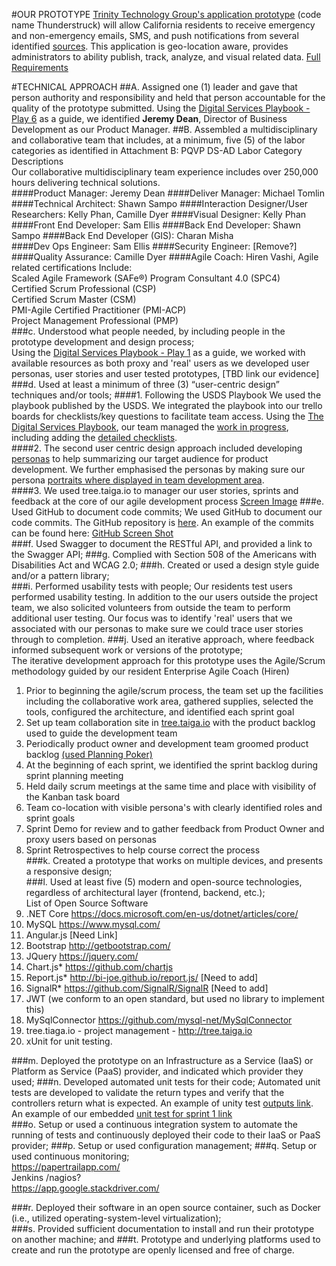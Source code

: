 #OUR PROTOTYPE
[Trinity Technology Group's application prototype](http://avpwebappui.azurewebsites.net/thunderstruck.html) (code name Thunderstruck) will allow California residents to receive emergency and non-emergency emails, SMS, and push notifications from several identified [sources](https://github.com/sellisttg/AVP/blob/master/AVP%20GitHub%20docs/RFI_CDT-ADPQ-0117_-_Prototype_B_Resources.pdf).  This application is geo-location aware, provides administrators to ability publish, track, analyze, and visual related data. [Full Requirements](https://github.com/sellisttg/AVP/blob/master/AVP%20GitHub%20docs/Prototype%20B%20Requirements.pdf)

#TECHNICAL APPROACH
##A. Assigned one (1) leader and gave that person authority and responsibility and held that person accountable for the quality of the prototype submitted. 
Using the [Digital Services Playbook - Play 6](https://playbook.cio.gov/#play6) as a guide, we identified **Jeremy Dean**, Director of Business Development as our Product Manager.
##B. Assembled a multidisciplinary and collaborative team that includes, at a minimum, five (5) of  the  labor  categories  as  identified  in  Attachment  B:  PQVP DS-AD  Labor  Category  Descriptions  
Our collaborative multidisciplinary team experience includes over 250,000 hours delivering technical solutions.  
####Product Manager: Jeremy Dean
####Deliver Manager: Michael Tomlin
####Technical Architect: Shawn Sampo 
####Interaction Designer/User Researchers: Kelly Phan, Camille Dyer
####Visual Designer: Kelly Phan
####Front End Developer: Sam Ellis
####Back End Developer: Shawn Sampo
####Back End Developer (GIS): Charan Misha  
####Dev Ops Engineer: Sam Ellis
####Security Engineer: [Remove?]
####Quality Assurance: Camille Dyer
####Agile Coach: Hiren Vashi, Agile related certifications Include:   
Scaled Agile Framework (SAFe®) Program Consultant 4.0 (SPC4)  
Certified Scrum Professional (CSP)  
Certified Scrum Master (CSM)  
PMI-Agile Certified Practitioner (PMI-ACP)  
Project Management Professional (PMP)   
###c.   Understood what people needed, by including people in the prototype development and design process;  
Using the [Digital Services Playbook - Play 1](https://playbook.cio.gov/#play1) as a guide, we worked with available resources as both proxy and 'real' users as we developed user personas, user stories and user tested prototypes, [TBD link our evidence]  
###d.   Used at least a minimum of three (3) “user-centric design” techniques and/or tools; 
####1. Following the USDS Playbook
We used the playbook published by the USDS.  We integrated the playbook into our trello boards for checklists/key questions to facilitate team access. Using the [The Digital Services Playbook](https://playbook.cio.gov/), our team managed the [work in progress](https://cloud.githubusercontent.com/assets/23264395/23351792/20e96844-fc78-11e6-87cd-a7e92e07773d.png), including adding the [detailed checklists](https://cloud.githubusercontent.com/assets/23264395/23351810/46e243e0-fc78-11e6-99b8-b8e69242fefe.png).  
####2. The second user centric design approach included developing [personas](https://github.com/sellisttg/AVP/blob/master/AVP%20GitHub%20docs/UserPersonas2.0.pdf) to help summarizing our target audience for product development. We further emphasised the personas by making sure our persona [portraits where displayed in team development area](https://cloud.githubusercontent.com/assets/23264395/23387351/bdc5b102-fd10-11e6-9753-902d57caca76.jpg).  
####3. We used tree.taiga.io to manager our user stories, sprints and feedback at the core of our agile development process [Screen Image](https://github.com/sellisttg/AVP/blob/master/AVP%20GitHub%20docs/screen%20images/Tree.taiga.io-user-stories-sprint-1.png)
###e.   Used GitHub to document code commits; 
We used GitHub to document our code commits. The GitHub repository is [here](https://github.com/sellisttg/AVP).  An example of the commits can be found here: [GitHub Screen Shot](https://cloud.githubusercontent.com/assets/23264395/23351069/ae61853a-fc73-11e6-9e9a-630ae6d2407b.png)  
###f. Used Swagger to document the RESTful API, and provided a link to the Swagger API; 
###g. Complied with Section 508 of the Americans with Disabilities Act and WCAG 2.0; 
###h. Created or used a design style guide and/or a pattern library;  
###i. Performed usability tests with people; 
Our residents test users performed usability testing. In addition to the our users outside the project team, we also solicited volunteers from outside the team to perform additional user testing.  Our focus was to identify 'real' users that we associated with our personas to make sure we could trace user stories through to completion.
###j.    Used an iterative approach, where feedback informed subsequent work or versions of the prototype;  
The iterative development approach for this prototype uses the Agile/Scrum methodology guided by our resident Enterprise Agile Coach (Hiren)  
1. Prior to beginning the agile/scrum process, the team set up the facilities including the collaborative work area, gathered supplies, selected the tools, configured the architecture, and identified each sprint goal  
2. Set up team collaboration site in [tree.taiga.io](https://tree.taiga.io/project/hdv-avp) with the product backlog used to guide the development team  
3. Periodically product owner and development team groomed product backlog [(used Planning Poker)](https://cloud.githubusercontent.com/assets/23264395/23377082/6d2ef5be-fce3-11e6-8f10-9d5e17832427.jpg)      
4. At the beginning of each sprint, we identified the sprint backlog during sprint planning meeting  
5. Held daily scrum meetings at the same time and place with visibility of the Kanban task board  
6. Team co-location with visible persona's with clearly identified roles and sprint goals  
7. Sprint Demo for review and to gather feedback from Product Owner and proxy users based on personas  
8. Sprint Retrospectives to help course correct the process  
###k.   Created a prototype that works on multiple devices, and presents a responsive design;   
###l.    Used at least five (5) modern and open-source technologies, regardless of architectural layer (frontend, backend, etc.);  
List of Open Source Software  
1. .NET Core https://docs.microsoft.com/en-us/dotnet/articles/core/   
2. MySQL https://www.mysql.com/  
3. Angular.js [Need Link]  
4. Bootstrap http://getbootstrap.com/   
5. JQuery https://jquery.com/  
6. Chart.js* https://github.com/chartjs  
7. Report.js* http://bi-joe.github.io/report.js/ [Need to add]  
8. SignalR* https://github.com/SignalR/SignalR [Need to add]  
9. JWT (we conform to an open standard, but used no library to implement this)     
10. MySqlConnector https://github.com/mysql-net/MySqlConnector  
11. tree.tiaga.io - project management - http://tree.taiga.io  
12. xUnit for unit testing. 

###m.  Deployed the prototype on an Infrastructure as a Service (IaaS) or Platform as Service (PaaS) provider, and indicated which provider they used; 
###n.  Developed automated unit tests for their code;
Automated unit tests are developed to validate the return types and verify that the controllers return what is expected. An example of unity test [outputs link](https://cloud.githubusercontent.com/assets/23264395/23348944/a984b308-fc63-11e6-880f-4692cd0fd90a.png).    
An example of our embedded [unit test for sprint 1 link](https://cloud.githubusercontent.com/assets/23264395/23374564/af400470-fcd9-11e6-89b6-4aa6e9795a0f.png)  
###o.   Setup  or  used  a  continuous  integration  system  to  automate  the  running  of  tests  and  continuously deployed their code to their IaaS or PaaS provider; 
###p.   Setup or used configuration management; 
###q.   Setup or used continuous monitoring;  
https://papertrailapp.com/  
Jenkins /nagios?  
https://app.google.stackdriver.com/  


###r.    Deployed  their  software  in  an  open  source  container,  such  as  Docker (i.e., utilized  operating-system-level virtualization);  
###s.   Provided sufficient documentation to install and run their prototype on another machine; and 
###t.   Prototype  and  underlying  platforms  used  to  create  and  run  the  prototype  are  openly  licensed and free of charge.

